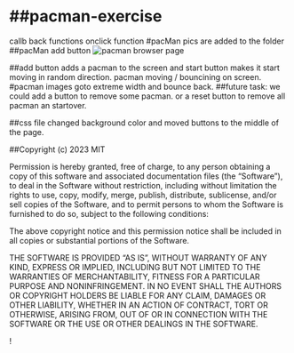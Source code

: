 # ##pacman-exercise

callb back functions 
onclick function
#pacMan pics are added to the folder
##pacMan add button 
![pacman browser page](https://user-images.githubusercontent.com/35153854/225759900-9243dafb-6e24-4b68-a2d6-97500d2637a1.JPG)

##add button adds a pacman to the screen and start button makes it start moving in random direction.
pacman moving / bouncining on screen.
#pacman images goto extreme width and bounce back. 
##future task: we could add a button to remove some pacman. or a reset button to remove all pacman an startover.

##css file  changed  background color and moved buttons to the middle of the page.

##Copyright (c) 2023  MIT

Permission is hereby granted, free of charge, to any person obtaining a copy of this software and associated documentation files (the “Software”), to deal in the Software without restriction, including without limitation the rights to use, copy, modify, merge, publish, distribute, sublicense, and/or sell copies of the Software, and to permit persons to whom the Software is furnished to do so, subject to the following conditions:

The above copyright notice and this permission notice shall be included in all copies or substantial portions of the Software.

THE SOFTWARE IS PROVIDED “AS IS”, WITHOUT WARRANTY OF ANY KIND, EXPRESS OR IMPLIED, INCLUDING BUT NOT LIMITED TO THE WARRANTIES OF MERCHANTABILITY, FITNESS FOR A PARTICULAR PURPOSE AND NONINFRINGEMENT. IN NO EVENT SHALL THE AUTHORS OR COPYRIGHT HOLDERS BE LIABLE FOR ANY CLAIM, DAMAGES OR OTHER LIABILITY, WHETHER IN AN ACTION OF CONTRACT, TORT OR OTHERWISE, ARISING FROM, OUT OF OR IN CONNECTION WITH THE SOFTWARE OR THE USE OR OTHER DEALINGS IN THE SOFTWARE.

!

